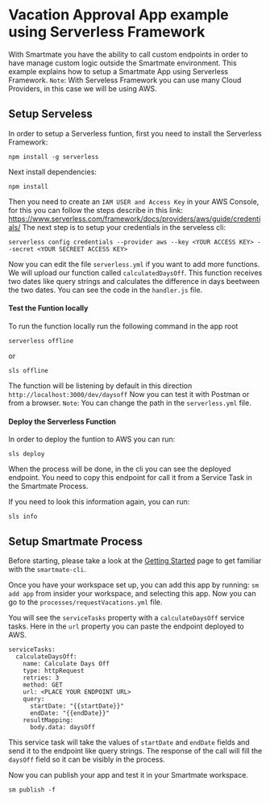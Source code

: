 # Vacation Approval App example using Serverless Framework

With Smartmate you have the ability to call custom endpoints in order to have manage custom logic outside the Smartmate environment.
This example explains how to setup a Smartmate App using Serverless Framework.
`Note`: With Serveless Framework you can use many Cloud Providers, in this case we will be using AWS.

## Setup Serveless

In order to setup a Serverless funtion, first you need to install the Serverless Framework:
```
npm install -g serverless
```
Next install dependencies:
```
npm install
```
Then you need to create an `IAM USER and Access Key` in your AWS Console, for this you can follow the steps describe in this link: https://www.serverless.com/framework/docs/providers/aws/guide/credentials/
The next step is to setup your credentials in the serveless cli:
```
serverless config credentials --provider aws --key <YOUR ACCESS KEY> --secret <YOUR SECREET ACCESS KEY>
```
Now you can edit the file `serverless.yml` if you want to add more functions.
We will upload our function called `calculatedDaysOff`. This function receives two dates like query strings and calculates the difference in days beetween the two dates.
You can see the code in the `handler.js` file.

#### Test the Funtion locally

To run the function locally run the following command in the app root
```
serverless offline 
```
or
```
sls offline
```
The function will be listening by default in this direction `http://localhost:3000/dev/daysoff`
Now you can test it with Postman or from a browser.
`Note`: You can change the path in the `serverless.yml` file.

#### Deploy the Serverless Function

In order to deploy the funtion to AWS you can run:
```
sls deploy
```
When the process will be done, in the cli you can see the deployed endpoint.
You need to copy this endpoint for call it from a Service Task in the Smartmate Process.

If you need to look this information again, you can run:
```
sls info
```

## Setup Smartmate Process

Before starting, please take a look at the [Getting Started](https://docs.apps.smartmate.io/getting-started/index.html "Smartmate Getting Started Guide") page to get familiar with the `smartmate-cli`.

Once you have your workspace set up, you can add this app by running: `sm add app` from insider your workspace, and selecting this app. Now you can go to the `processes/requestVacations.yml` file.

You will see the `serviceTasks` property with a `calculateDaysOff` service tasks.
Here in the `url` property you can paste the endpoint deployed to AWS.
```
serviceTasks:
  calculateDaysOff:
    name: Calculate Days Off
    type: httpRequest
    retries: 3
    method: GET
    url: <PLACE YOUR ENDPOINT URL>
    query:
      startDate: "{{startDate}}" 
      endDate: "{{endDate}}"
    resultMapping:
      body.data: daysOff
```
This service task will take the values of `startDate` and `endDate` fields and send it to the endpoint like query strings.
The response of the call will fill the `daysOff` field so it can be visibly in the process.

Now you can publish your app and test it in your Smartmate workspace.
```
sm publish -f
```
